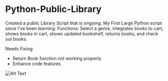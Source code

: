 # Python-Public-Library
Created a public Library Script that is ongoing. My First Large Python script since I've been learning.
Functions:
Select a genre, integrates books to cart, shows books in cart, shows updated bookshelf, returns books, and check out books.

Needs Fixing: 
- Return Book function not working properly
- Enhance code features

![Alt Text](C:\Users\13375\Desktop\publicLibrary\part1.png)

